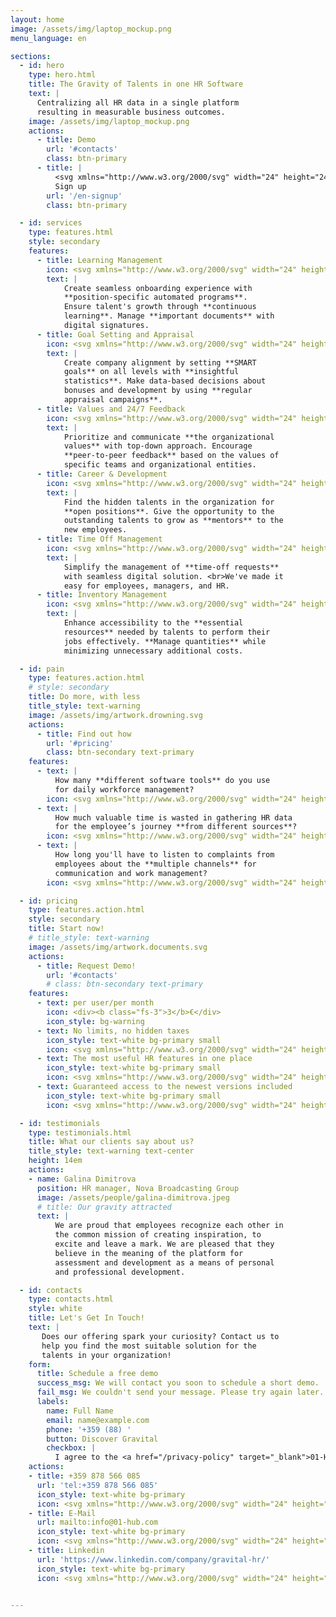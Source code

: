 ```yaml
---
layout: home
image: /assets/img/laptop_mockup.png
menu_language: en

sections:
  - id: hero
    type: hero.html
    title: The Gravity of Talents in one HR Software
    text: |
      Centralizing all HR data in a single platform
      resulting in measurable business outcomes.
    image: /assets/img/laptop_mockup.png
    actions:
      - title: Demo
        url: '#contacts'
        class: btn-primary
      - title: |
          <svg xmlns="http://www.w3.org/2000/svg" width="24" height="24" viewBox="0 0 24 24" stroke-width="2" stroke="currentColor" fill="none" stroke-linecap="round" stroke-linejoin="round"><path stroke="none" d="M0 0h24v24H0z" fill="none"></path><path d="M13 4m-1 0a1 1 0 1 0 2 0a1 1 0 1 0 -2 0"></path><path d="M4 17l5 1l.75 -1.5"></path><path d="M15 21l0 -4l-4 -3l1 -6"></path><path d="M7 12l0 -3l5 -1l3 3l3 1"></path></svg>
          Sign up
        url: '/en-signup'
        class: btn-primary

  - id: services
    type: features.html
    style: secondary
    features:
      - title: Learning Management
        icon: <svg xmlns="http://www.w3.org/2000/svg" width="24" height="24" viewBox="0 0 24 24" fill="none" stroke="currentColor" stroke-width="2" stroke-linecap="round" stroke-linejoin="round" class="tabler-icon tabler-icon-folder-filled"><path d="M9 3a1 1 0 0 1 .608 .206l.1 .087l2.706 2.707h6.586a3 3 0 0 1 2.995 2.824l.005 .176v8a3 3 0 0 1 -2.824 2.995l-.176 .005h-14a3 3 0 0 1 -2.995 -2.824l-.005 -.176v-11a3 3 0 0 1 2.824 -2.995l.176 -.005h4z" fill="currentColor" stroke-width="0"></path></svg>
        text: |
            Create seamless onboarding experience with
            **position-specific automated programs**.
            Ensure talent's growth through **continuous
            learning**. Manage **important documents** with
            digital signatures.
      - title: Goal Setting and Appraisal
        icon: <svg xmlns="http://www.w3.org/2000/svg" width="24" height="24" viewBox="0 0 24 24" fill="none" stroke="currentColor" stroke-width="2" stroke-linecap="round" stroke-linejoin="round" class="tabler-icon tabler-icon-target-arrow"><path d="M12 12m-1 0a1 1 0 1 0 2 0a1 1 0 1 0 -2 0"></path><path d="M12 7a5 5 0 1 0 5 5"></path><path d="M13 3.055a9 9 0 1 0 7.941 7.945"></path><path d="M15 6v3h3l3 -3h-3v-3z"></path><path d="M15 9l-3 3"></path></svg>
        text: |
            Create company alignment by setting **SMART
            goals** on all levels with **insightful
            statistics**. Make data-based decisions about
            bonuses and development by using **regular
            appraisal campaigns**.
      - title: Values and 24/7 Feedback
        icon: <svg xmlns="http://www.w3.org/2000/svg" width="24" height="24" viewBox="0 0 24 24" fill="none" stroke="currentColor" stroke-width="2" stroke-linecap="round" stroke-linejoin="round" class="tabler-icon tabler-icon-heart-handshake"><path d="M19.5 12.572l-7.5 7.428l-7.5 -7.428a5 5 0 1 1 7.5 -6.566a5 5 0 1 1 7.5 6.572"></path><path d="M12 6l-3.293 3.293a1 1 0 0 0 0 1.414l.543 .543c.69 .69 1.81 .69 2.5 0l1 -1a3.182 3.182 0 0 1 4.5 0l2.25 2.25"></path><path d="M12.5 15.5l2 2"></path><path d="M15 13l2 2"></path></svg>
        text: |
            Prioritize and communicate **the organizational
            values** with top-down approach. Encourage
            **peer-to-peer feedback** based on the values of
            specific teams and organizational entities.
      - title: Career & Development
        icon: <svg xmlns="http://www.w3.org/2000/svg" width="24" height="24" viewBox="0 0 24 24" fill="none" stroke="currentColor" stroke-width="2" stroke-linecap="round" stroke-linejoin="round" class="tabler-icon tabler-icon-trending-up"><path d="M3 17l6 -6l4 4l8 -8"></path><path d="M14 7l7 0l0 7"></path></svg>
        text: |
            Find the hidden talents in the organization for
            **open positions**. Give the opportunity to the
            outstanding talents to grow as **mentors** to the
            new employees.
      - title: Time Off Management
        icon: <svg xmlns="http://www.w3.org/2000/svg" width="24" height="24" viewBox="0 0 24 24" fill="none" stroke="currentColor" stroke-width="2" stroke-linecap="round" stroke-linejoin="round" class="tabler-icon tabler-icon-beach"><path d="M17.553 16.75a7.5 7.5 0 0 0 -10.606 0"></path><path d="M18 3.804a6 6 0 0 0 -8.196 2.196l10.392 6a6 6 0 0 0 -2.196 -8.196z"></path><path d="M16.732 10c1.658 -2.87 2.225 -5.644 1.268 -6.196c-.957 -.552 -3.075 1.326 -4.732 4.196"></path><path d="M15 9l-3 5.196"></path><path d="M3 19.25a2.4 2.4 0 0 1 1 -.25a2.4 2.4 0 0 1 2 1a2.4 2.4 0 0 0 2 1a2.4 2.4 0 0 0 2 -1a2.4 2.4 0 0 1 2 -1a2.4 2.4 0 0 1 2 1a2.4 2.4 0 0 0 2 1a2.4 2.4 0 0 0 2 -1a2.4 2.4 0 0 1 2 -1a2.4 2.4 0 0 1 1 .25"></path></svg>
        text: |
            Simplify the management of **time-off requests**
            with seamless digital solution. <br>We've made it
            easy for employees, managers, and HR.
      - title: Inventory Management
        icon: <svg xmlns="http://www.w3.org/2000/svg" width="24" height="24" viewBox="0 0 24 24" fill="none" stroke="currentColor" stroke-width="2" stroke-linecap="round" stroke-linejoin="round" class="tabler-icon tabler-icon-shirt"><path d="M15 4l6 2v5h-3v8a1 1 0 0 1 -1 1h-10a1 1 0 0 1 -1 -1v-8h-3v-5l6 -2a3 3 0 0 0 6 0"></path></svg>
        text: |
            Enhance accessibility to the **essential
            resources** needed by talents to perform their
            jobs effectively. **Manage quantities** while
            minimizing unnecessary additional costs.

  - id: pain
    type: features.action.html
    # style: secondary
    title: Do more, with less
    title_style: text-warning
    image: /assets/img/artwork.drowning.svg
    actions:
      - title: Find out how
        url: '#pricing'
        class: btn-secondary text-primary
    features:
      - text: |
          How many **different software tools** do you use
          for daily workforce management?
        icon: <svg xmlns="http://www.w3.org/2000/svg" width="24" height="24" viewBox="0 0 24 24" fill="none" stroke="currentColor" stroke-width="2" stroke-linecap="round" stroke-linejoin="round" class="tabler-icon tabler-icon-apps"><path d="M4 4m0 1a1 1 0 0 1 1 -1h4a1 1 0 0 1 1 1v4a1 1 0 0 1 -1 1h-4a1 1 0 0 1 -1 -1z"></path><path d="M4 14m0 1a1 1 0 0 1 1 -1h4a1 1 0 0 1 1 1v4a1 1 0 0 1 -1 1h-4a1 1 0 0 1 -1 -1z"></path><path d="M14 14m0 1a1 1 0 0 1 1 -1h4a1 1 0 0 1 1 1v4a1 1 0 0 1 -1 1h-4a1 1 0 0 1 -1 -1z"></path><path d="M14 7l6 0"></path><path d="M17 4l0 6"></path></svg>
      - text: |
          How much valuable time is wasted in gathering HR data
          for the employee’s journey **from different sources**?
        icon: <svg xmlns="http://www.w3.org/2000/svg" width="24" height="24" viewBox="0 0 24 24" fill="none" stroke="currentColor" stroke-width="2" stroke-linecap="round" stroke-linejoin="round" class="tabler-icon tabler-icon-hourglass"><path d="M6.5 7h11"></path><path d="M6.5 17h11"></path><path d="M6 20v-2a6 6 0 1 1 12 0v2a1 1 0 0 1 -1 1h-10a1 1 0 0 1 -1 -1z"></path><path d="M6 4v2a6 6 0 1 0 12 0v-2a1 1 0 0 0 -1 -1h-10a1 1 0 0 0 -1 1z"></path></svg>
      - text: |
          How long you'll have to listen to complaints from
          employees about the **multiple channels** for
          communication and work management?
        icon: <svg xmlns="http://www.w3.org/2000/svg" width="24" height="24" viewBox="0 0 24 24" fill="none" stroke="currentColor" stroke-width="2" stroke-linecap="round" stroke-linejoin="round" class="tabler-icon tabler-icon-speakerphone"><path d="M18 8a3 3 0 0 1 0 6"></path><path d="M10 8v11a1 1 0 0 1 -1 1h-1a1 1 0 0 1 -1 -1v-5"></path><path d="M12 8h0l4.524 -3.77a.9 .9 0 0 1 1.476 .692v12.156a.9 .9 0 0 1 -1.476 .692l-4.524 -3.77h-8a1 1 0 0 1 -1 -1v-4a1 1 0 0 1 1 -1h8"></path></svg>

  - id: pricing
    type: features.action.html
    style: secondary
    title: Start now!
    # title_style: text-warning
    image: /assets/img/artwork.documents.svg
    actions:
      - title: Request Demo!
        url: '#contacts'
        # class: btn-secondary text-primary
    features:
      - text: per user/per month
        icon: <div><b class="fs-3">3</b>€</div>
        icon_style: bg-warning
      - text: No limits, no hidden taxes
        icon_style: text-white bg-primary small
        icon: <svg xmlns="http://www.w3.org/2000/svg" width="24" height="24" viewBox="0 0 24 24" fill="none" stroke="currentColor" stroke-width="2" stroke-linecap="round" stroke-linejoin="round" class="tabler-icon tabler-icon-check"><path d="M5 12l5 5l10 -10"></path></svg>
      - text: The most useful HR features in one place
        icon_style: text-white bg-primary small
        icon: <svg xmlns="http://www.w3.org/2000/svg" width="24" height="24" viewBox="0 0 24 24" fill="none" stroke="currentColor" stroke-width="2" stroke-linecap="round" stroke-linejoin="round" class="tabler-icon tabler-icon-check"><path d="M5 12l5 5l10 -10"></path></svg>
      - text: Guaranteed access to the newest versions included
        icon_style: text-white bg-primary small
        icon: <svg xmlns="http://www.w3.org/2000/svg" width="24" height="24" viewBox="0 0 24 24" fill="none" stroke="currentColor" stroke-width="2" stroke-linecap="round" stroke-linejoin="round" class="tabler-icon tabler-icon-check"><path d="M5 12l5 5l10 -10"></path></svg>

  - id: testimonials
    type: testimonials.html
    title: What our clients say about us?
    title_style: text-warning text-center
    height: 14em
    actions:
    - name: Galina Dimitrova
      position: HR manager, Nova Broadcasting Group
      image: /assets/people/galina-dimitrova.jpeg
      # title: Our gravity attracted
      text: |
          We are proud that employees recognize each other in
          the common mission of creating inspiration, to
          excite and leave a mark. We are pleased that they
          believe in the meaning of the platform for
          assessment and development as a means of personal
          and professional development.

  - id: contacts
    type: contacts.html
    style: white
    title: Let's Get In Touch!
    text: |
       Does our offering spark your curiosity? Contact us to
       help you find the most suitable solution for the
       talents in your organization!
    form:
      title: Schedule a free demo
      success_msg: We will contact you soon to schedule a short demo.
      fail_msg: We couldn't send your message. Please try again later.
      labels:
        name: Full Name
        email: name@example.com
        phone: '+359 (88) '
        button: Discover Gravital
        checkbox: |
          I agree to the <a href="/privacy-policy" target="_blank">01-Hub Privacy Statement</a>.
    actions:
    - title: +359 878 566 085
      url: 'tel:+359 878 566 085'
      icon_style: text-white bg-primary
      icon: <svg xmlns="http://www.w3.org/2000/svg" width="24" height="24" viewBox="0 0 24 24" stroke-width="2" stroke="currentColor" fill="none" stroke-linecap="round" stroke-linejoin="round"><path stroke="none" d="M0 0h24v24H0z" fill="none"/><path d="M5 4h4l2 5l-2.5 1.5a11 11 0 0 0 5 5l1.5 -2.5l5 2v4a2 2 0 0 1 -2 2a16 16 0 0 1 -15 -15a2 2 0 0 1 2 -2" /></svg>
    - title: E-Mail
      url: mailto:info@01-hub.com
      icon_style: text-white bg-primary
      icon: <svg xmlns="http://www.w3.org/2000/svg" width="24" height="24" viewBox="0 0 24 24" stroke-width="2" stroke="currentColor" fill="none" stroke-linecap="round" stroke-linejoin="round"><path stroke="none" d="M0 0h24v24H0z" fill="none"></path><path d="M3 7a2 2 0 0 1 2 -2h14a2 2 0 0 1 2 2v10a2 2 0 0 1 -2 2h-14a2 2 0 0 1 -2 -2v-10z"></path><path d="M3 7l9 6l9 -6"></path></svg>
    - title: Linkedin
      url: 'https://www.linkedin.com/company/gravital-hr/'
      icon_style: text-white bg-primary
      icon: <svg xmlns="http://www.w3.org/2000/svg" width="24" height="24" viewBox="0 0 24 24" stroke-width="2" stroke="currentColor" fill="none" stroke-linecap="round" stroke-linejoin="round"><path stroke="none" d="M0 0h24v24H0z" fill="none"></path><path d="M4 4m0 2a2 2 0 0 1 2 -2h12a2 2 0 0 1 2 2v12a2 2 0 0 1 -2 2h-12a2 2 0 0 1 -2 -2z"></path><path d="M8 11l0 5"></path><path d="M8 8l0 .01"></path><path d="M12 16l0 -5"></path><path d="M16 16v-3a2 2 0 0 0 -4 0"></path></svg>


---
```

